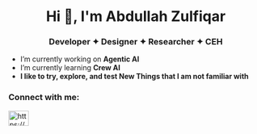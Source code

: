 <h1 align="center">Hi 👋, I'm Abdullah Zulfiqar</h1>
<h3 align="center">Developer ✦ Designer ✦ Researcher ✦ CEH</h3>

- I’m currently working on **Agentic AI**
- I’m currently learning **Crew AI**
- **I like to try, explore, and test New Things that I am not familiar with**
  
<h3 align="left">Connect with me:</h3>
<p align="left">
<a href="https://linkedin.com/in/https://www.linkedin.com/in/-abdullah-zulfiqar-" target="blank"><img align="center" src="https://raw.githubusercontent.com/rahuldkjain/github-profile-readme-generator/master/src/images/icons/Social/linked-in-alt.svg" alt="https://www.linkedin.com/in/-abdullah-zulfiqar-" height="30" width="40" /></a>
</p>
